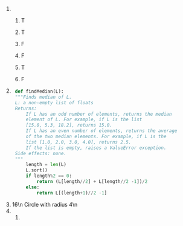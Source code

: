 1.
    1) T

    2) T

    3) F

    4) F

    5) T

    6) F
1. ```python
    def findMedian(L):
    """Finds median of L.
    L: a non-empty list of floats
    Returns:
        If L has an odd number of elements, returns the median
        element of L. For example, if L is the list
        [15.0, 5.3, 18.2], returns 15.0.
        If L has an even number of elements, returns the average
        of the two median elements. For example, if L is the
        list [1.0, 2.0, 3.0, 4.0], returns 2.5.
        If the list is empty, raises a ValueError exception.
    Side effects: none.
    """
        length = len(L)
        L.sort()
        if length%2 == 0:
            return (L[length//2] + L[length//2 -1])/2
        else:
            return L[(length+1)//2 -1]
1.  16\n Circle with radius 4\n 
1.  
    1) 

